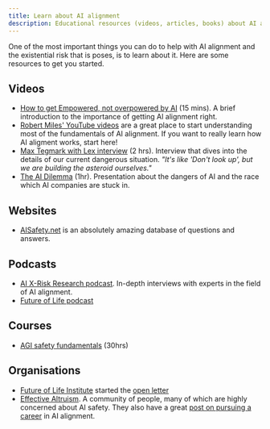 ```yaml
---
title: Learn about AI alignment
description: Educational resources (videos, articles, books) about AI alignment
---
```


One of the most important things you can do to help with AI alignment and the existential risk that is poses, is to learn about it.
Here are some resources to get you started.

## Videos

- [How to get Empowered, not overpowered by AI](https://www.youtube.com/watch?v=2LRwvU6gEbA) (15 mins). A brief introduction to the importance of getting AI alignment right.
- [Robert Miles' YouTube videos](https://www.youtube.com/watch?v=nKJlF-olKmglist=PLqL14ZxTTA4fyhYg6xD6Fz05WcuxLGseL) are a great place to start understanding most of the fundamentals of AI alignment. If you want to really learn how AI aligment works, start here!
- [Max Tegmark with Lex interview](https://youtu.be/VcVfceTsD0A?t=1547) (2 hrs). Interview that dives into the details of our current dangerous situation. _"It's like 'Don't look up', but we are building the asteroid ourselves."_
- [The AI Dilemma](https://www.youtube.com/watch?v=xoVJKj8lcNQ&t=1903s) (1hr). Presentation about the dangers of AI and the race which AI companies are stuck in.

## Websites

- [AISafety.net](https://aisafety.info/) is an absolutely amazing database of questions and answers.

## Podcasts
- [AI X-Risk Research podcast](https://axrp.net/). In-depth interviews with experts in the field of AI alignment.
- [Future of Life podcast](https://soundcloud.com/futureoflife)

## Courses

- [AGI safety fundamentals](https://www.agisafetyfundamentals.com/) (30hrs)

## Organisations

- [Future of Life Institute](https://futureoflife.org/cause-area/artificial-intelligence/) started the [open letter](https://futureoflife.org/open-letter/pause-giant-ai-experiments/)
- [Effective Altruism](https://www.effectivealtruism.org/). A community of people, many of which are highly concerned about AI safety. They also have a great [post on pursuing a career](https://forum.effectivealtruism.org/posts/7WXPkpqKGKewAymJf/how-to-pursue-a-career-in-technical-ai-alignment) in AI alignment.
